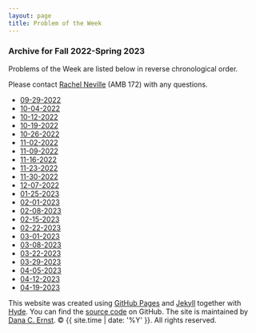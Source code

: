 ```yaml
---
layout: page
title: Problem of the Week
---
```


### Archive for Fall 2022-Spring 2023

Problems of the Week are listed
below in reverse chronological order.

Please contact [Rachel Neville](mailto:Rachel.Neville@nau.edu) (AMB 172) with any questions.

- <a href = "https://naumathstat.github.io/problem-of-the-week/files/2022-09-29">09-29-2022</a>
- <a href = "https://naumathstat.github.io/problem-of-the-week/files/2022-10-04">10-04-2022</a>
- <a href = "https://naumathstat.github.io/problem-of-the-week/files/2022-10-12">10-12-2022</a>
- <a href = "https://naumathstat.github.io/problem-of-the-week/files/2022-10-19">10-19-2022</a>
- <a href = "https://naumathstat.github.io/problem-of-the-week/files/2022-10-26">10-26-2022</a>
- <a href = "https://naumathstat.github.io/problem-of-the-week/files/2022-11-02">11-02-2022</a>
- <a href = "https://naumathstat.github.io/problem-of-the-week/files/2022-11-09">11-09-2022</a>
- <a href = "https://naumathstat.github.io/problem-of-the-week/files/2022-11-16">11-16-2022</a>
- <a href = "https://naumathstat.github.io/problem-of-the-week/files/2022-11-23">11-23-2022</a>
- <a href = "https://naumathstat.github.io/problem-of-the-week/files/2022-11-30">11-30-2022</a>
- <a href = "https://naumathstat.github.io/problem-of-the-week/files/2022-12-07">12-07-2022</a>
- <a href = "https://naumathstat.github.io/problem-of-the-week/files/2023-01-25">01-25-2023</a>
- <a href = "https://naumathstat.github.io/problem-of-the-week/files/2023-02-01">02-01-2023</a>
- <a href = "https://naumathstat.github.io/problem-of-the-week/files/2023-02-08">02-08-2023</a>
- <a href = "https://naumathstat.github.io/problem-of-the-week/files/2023-02-15">02-15-2023</a>
- <a href = "https://naumathstat.github.io/problem-of-the-week/files/2023-02-22">02-22-2023</a>
- <a href = "https://naumathstat.github.io/problem-of-the-week/files/2023-03-01">03-01-2023</a>
- <a href = "https://naumathstat.github.io/problem-of-the-week/files/2023-03-08">03-08-2023</a>
- <a href = "https://naumathstat.github.io/problem-of-the-week/files/2023-03-22">03-22-2023</a>
- <a href = "https://naumathstat.github.io/problem-of-the-week/files/2023-03-29">03-29-2023</a>
- <a href = "https://naumathstat.github.io/problem-of-the-week/files/2023-04-05">04-05-2023</a>
- <a href = "https://naumathstat.github.io/problem-of-the-week/files/2023-04-12">04-12-2023</a>
- <a href = "https://naumathstat.github.io/problem-of-the-week/files/2023-04-19">04-19-2023</a>







<p>This website was created using <a href="https://pages.github.com">GitHub Pages</a> 
and <a href="http://jekyllrb.com">Jekyll</a> together with 
<a href="http://hyde.getpoole.com">Hyde</a>. 
You can find the <a href="http://github.com/NAUMathStat/seminars">source code</a> on GitHub. 
The site is maintained by <a href="http://dcernst.github.io">Dana C. Ernst</a>. &copy; {{ site.time | date: '%Y' }}. 
All rights reserved.</p>
